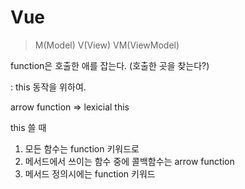 # Vue

> M(Model) V(View) VM(ViewModel)

function은 호출한 애를 잡는다. (호출한 곳을 찾는다?)

: this 동작을 위하여.

arrow function => lexicial this



this 쓸 때

1. 모든 함수는 function 키워드로
2. 메서드에서 쓰이는 함수 중에 콜백함수는 arrow function
3. 메서드 정의시에는 function 키워드